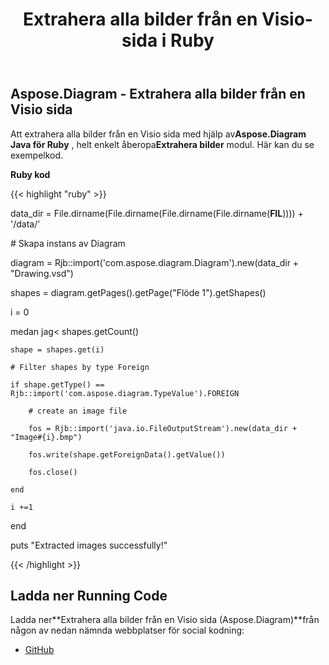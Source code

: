﻿---
title: Extrahera alla bilder från en Visio-sida i Ruby
type: docs
weight: 30
url: /sv/java/extract-all-images-from-a-visio-page-in-ruby/
---
## **Aspose.Diagram - Extrahera alla bilder från en Visio sida**
 Att extrahera alla bilder från en Visio sida med hjälp av**Aspose.Diagram Java för Ruby** , helt enkelt åberopa**Extrahera bilder** modul. Här kan du se exempelkod.

**Ruby kod**

{{< highlight "ruby" >}}

 data_dir = File.dirname(File.dirname(File.dirname(File.dirname(__FIL__)))) + '/data/'

\# Skapa instans av Diagram

diagram = Rjb::import('com.aspose.diagram.Diagram').new(data_dir + "Drawing.vsd")

shapes = diagram.getPages().getPage("Flöde 1").getShapes()

i = 0

 medan jag< shapes.getCount()

    shape = shapes.get(i)

    # Filter shapes by type Foreign

    if shape.getType() == Rjb::import('com.aspose.diagram.TypeValue').FOREIGN

        # create an image file

        fos = Rjb::import('java.io.FileOutputStream').new(data_dir + "Image#{i}.bmp")

        fos.write(shape.getForeignData().getValue())

        fos.close()

    end

    i +=1

end

puts "Extracted images successfully!"

{{< /highlight >}}
## **Ladda ner Running Code**
 Ladda ner**Extrahera alla bilder från en Visio sida (Aspose.Diagram)**från någon av nedan nämnda webbplatser för social kodning:

- [GitHub](https://github.com/asposediagram/Aspose.Diagram-for-Java/blob/master/Plugins/Aspose_Diagram_Java_for_Ruby/lib/asposediagramjava/Shapes/extractimages.rb)
